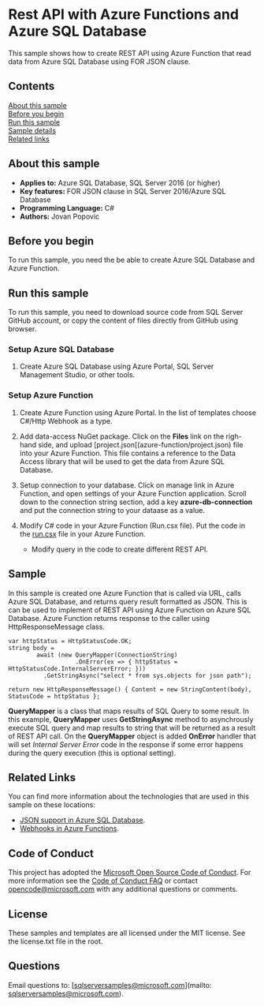 # Rest API with Azure Functions and Azure SQL Database

This sample shows how to create REST API using Azure Function that read data from Azure SQL Database using FOR JSON clause.

## Contents

[About this sample](#about-this-sample)<br/>
[Before you begin](#before-you-begin)<br/>
[Run this sample](#run-this-sample)<br/>
[Sample details](#sample-details)<br/>
[Related links](#related-links)<br/>

<a name=about-this-sample></a>

## About this sample

- **Applies to:** Azure SQL Database, SQL Server 2016 (or higher)
- **Key features:** FOR JSON clause in SQL Server 2016/Azure SQL Database
- **Programming Language:** C#
- **Authors:** Jovan Popovic

<a name=before-you-begin></a>

## Before you begin

To run this sample, you need the be able to create Azure SQL Database and Azure Function.

<a name=run-this-sample></a>

## Run this sample

To run this sample, you need to download source code from SQL Server GitHub account, or copy the content of files directly from GitHub using browser.

### Setup Azure SQL Database

1. Create Azure SQL Database using Azure Portal, SQL Server Management Studio, or other tools.

### Setup Azure Function

1. Create Azure Function using Azure Portal. In the list of templates choose C#/Http Webhook as a type.

2. Add data-access NuGet package. Click on the **Files** link on the righ-hand side, and upload [project.json[(azure-function/project.json) file into your Azure Function. This file contains a reference to the Data Access library that will be used to get the data from Azure SQL Database.

3. Setup connection to your database. Click on manage link in Azure Function, and open settings of your Azure Function application. Scroll down to the connection string section, add a key **azure-db-connection** and put the connection string to your dataase as a value.

4. Modify C# code in your Azure Function (Run.csx file). Put the code in the [run.csx](azure-function/run.csx) file in your Azure Function.
   - Modify query in the code to create different REST API.

<a name=sample-details></a>

## Sample

In this sample is created one Azure Function that is called via URL, calls Azure SQL Database, and returns query result formatted as JSON. This is can be used to implement of REST API using Azure Function on Azure SQL Database.
Azure Function returns response to the caller using HttpResponseMessage class.

```
var httpStatus = HttpStatusCode.OK;
string body =
        await (new QueryMapper(ConnectionString)
                   .OnError(ex => { httpStatus = HttpStatusCode.InternalServerError; }))
          .GetStringAsync("select * from sys.objects for json path");

return new HttpResponseMessage() { Content = new StringContent(body), StatusCode = httpStatus };
```

**QueryMapper** is a class that maps results of SQL Query to some result. In this example, **QueryMapper** uses **GetStringAsync** method to asynchrously execute SQL query and map results to string that will be returned as a result of REST API call. On the **QueryMapper** object is added **OnError** handler that will set *Internal Server Error* code in the response if some error happens during the query execution (this is optional setting).


<a name=related-links></a>

## Related Links

You can find more information about the technologies that are used in this sample on these locations:
- [JSON support in Azure SQL Database](https://docs.microsoft.com/en-us/azure/sql-database/sql-database-json-features).
- [Webhooks in Azure Functions](https://docs.microsoft.com/en-us/azure/azure-functions/functions-create-a-web-hook-or-api-function).

## Code of Conduct
This project has adopted the [Microsoft Open Source Code of Conduct](https://opensource.microsoft.com/codeofconduct/). For more information see the [Code of Conduct FAQ](https://opensource.microsoft.com/codeofconduct/faq/) or contact [opencode@microsoft.com](mailto:opencode@microsoft.com) with any additional questions or comments.

## License
These samples and templates are all licensed under the MIT license. See the license.txt file in the root.

## Questions
Email questions to: [sqlserversamples@microsoft.com](mailto: sqlserversamples@microsoft.com).
